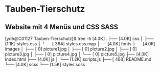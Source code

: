 # Tauben-Tierschutz

## Website mit 4 Menüs und CSS SASS
[ydh@C01127 Tauben-Tierschutz]$ tree -h
[4.0K]  .
├── [4.0K]  css
│   ├── [1.1K]  styles.css
│   └── [ 384]  styles.css.map
├── [4.0K]  fonts
├── [4.0K]  images
│   ├── [   0]  picture1.jpg
│   ├── [   0]  picture2.jpg
│   ├── [   0]  picture3.jpg
│   ├── [   0]  picture4.jpg
│   └── [   0]  picture5.jpg
├── [4.0K]  index.html
├── [4.0K]  js
│   └── [1.2K]  scripts.js
├── [ 468]  README.md
└── [4.0K]  scss
    └── [1.5K]  styles.scss